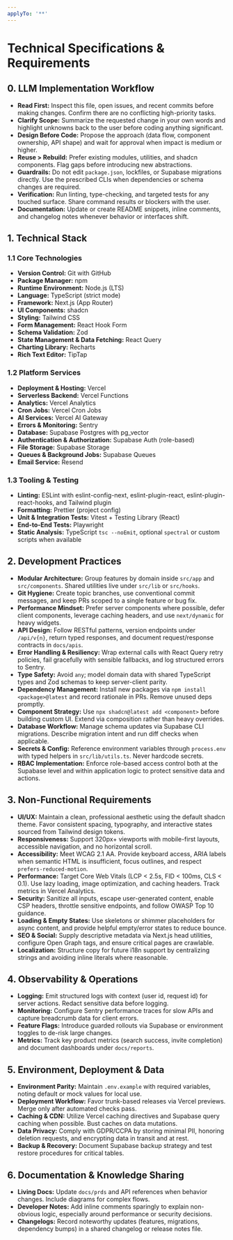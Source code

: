 ```yaml
---
applyTo: '**'
---
```


# **Technical Specifications & Requirements**

## **0. LLM Implementation Workflow**

* **Read First:** Inspect this file, open issues, and recent commits before making changes. Confirm there are no conflicting high-priority tasks.
* **Clarify Scope:** Summarize the requested change in your own words and highlight unknowns back to the user before coding anything significant.
* **Design Before Code:** Propose the approach (data flow, component ownership, API shape) and wait for approval when impact is medium or higher.
* **Reuse > Rebuild:** Prefer existing modules, utilities, and shadcn components. Flag gaps before introducing new abstractions.
* **Guardrails:** Do not edit `package.json`, lockfiles, or Supabase migrations directly. Use the prescribed CLIs when dependencies or schema changes are required.
* **Verification:** Run linting, type-checking, and targeted tests for any touched surface. Share command results or blockers with the user.
* **Documentation:** Update or create README snippets, inline comments, and changelog notes whenever behavior or interfaces shift.

## **1. Technical Stack**

### **1.1 Core Technologies**

* **Version Control:** Git with GitHub
* **Package Manager:** npm
* **Runtime Environment:** Node.js (LTS)
* **Language:** TypeScript (strict mode)
* **Framework:** Next.js (App Router)
* **UI Components:** shadcn
* **Styling:** Tailwind CSS
* **Form Management:** React Hook Form
* **Schema Validation:** Zod
* **State Management & Data Fetching:** React Query
* **Charting Library:** Recharts
* **Rich Text Editor:** TipTap

### **1.2 Platform Services**
* **Deployment & Hosting:** Vercel
* **Serverless Backend:** Vercel Functions
* **Analytics:** Vercel Analytics
* **Cron Jobs:** Vercel Cron Jobs
* **AI Services:** Vercel AI Gateway
* **Errors & Monitoring:** Sentry
* **Database:** Supabase Postgres with pg\_vector
* **Authentication & Authorization:** Supabase Auth (role-based)
* **File Storage:** Supabase Storage
* **Queues & Background Jobs:** Supabase Queues
* **Email Service:** Resend

### **1.3 Tooling & Testing**
* **Linting:** ESLint with eslint-config-next, eslint-plugin-react, eslint-plugin-react-hooks, and Tailwind plugin
* **Formatting:** Prettier (project config)
* **Unit & Integration Tests:** Vitest + Testing Library (React)
* **End-to-End Tests:** Playwright
* **Static Analysis:** TypeScript `tsc --noEmit`, optional `spectral` or custom scripts when available

## **2. Development Practices**

* **Modular Architecture:** Group features by domain inside `src/app` and `src/components`. Shared utilities live under `src/lib` or `src/hooks`.
* **Git Hygiene:** Create topic branches, use conventional commit messages, and keep PRs scoped to a single feature or bug fix.
* **Performance Mindset:** Prefer server components where possible, defer client components, leverage caching headers, and use `next/dynamic` for heavy widgets.
* **API Design:** Follow RESTful patterns, version endpoints under `/api/v{n}`, return typed responses, and document request/response contracts in `docs/apis`.
* **Error Handling & Resiliency:** Wrap external calls with React Query retry policies, fail gracefully with sensible fallbacks, and log structured errors to Sentry.
* **Type Safety:** Avoid `any`; model domain data with shared TypeScript types and Zod schemas to keep server-client parity.
* **Dependency Management:** Install new packages via `npm install <package>@latest` and record rationale in PRs. Remove unused deps promptly.
* **Component Strategy:** Use `npx shadcn@latest add <component>` before building custom UI. Extend via composition rather than heavy overrides.
* **Database Workflow:** Manage schema updates via Supabase CLI migrations. Describe migration intent and run diff checks when applicable.
* **Secrets & Config:** Reference environment variables through `process.env` with typed helpers in `src/lib/utils.ts`. Never hardcode secrets.
* **RBAC Implementation:** Enforce role-based access control both at the Supabase level and within application logic to protect sensitive data and actions.

## **3. Non-Functional Requirements**

* **UI/UX:** Maintain a clean, professional aesthetic using the default shadcn theme. Favor consistent spacing, typography, and interactive states sourced from Tailwind design tokens.
* **Responsiveness:** Support 320px+ viewports with mobile-first layouts, accessible navigation, and no horizontal scroll.
* **Accessibility:** Meet WCAG 2.1 AA. Provide keyboard access, ARIA labels when semantic HTML is insufficient, focus outlines, and respect `prefers-reduced-motion`.
* **Performance:** Target Core Web Vitals (LCP < 2.5s, FID < 100ms, CLS < 0.1). Use lazy loading, image optimization, and caching headers. Track metrics in Vercel Analytics.
* **Security:** Sanitize all inputs, escape user-generated content, enable CSP headers, throttle sensitive endpoints, and follow OWASP Top 10 guidance.
* **Loading & Empty States:** Use skeletons or shimmer placeholders for async content, and provide helpful empty/error states to reduce bounce.
* **SEO & Social:** Supply descriptive metadata via Next.js head utilities, configure Open Graph tags, and ensure critical pages are crawlable.
* **Localization:** Structure copy for future i18n support by centralizing strings and avoiding inline literals where reasonable.

## **4. Observability & Operations**

* **Logging:** Emit structured logs with context (user id, request id) for server actions. Redact sensitive data before logging.
* **Monitoring:** Configure Sentry performance traces for slow APIs and capture breadcrumb data for client errors.
* **Feature Flags:** Introduce guarded rollouts via Supabase or environment toggles to de-risk large changes.
* **Metrics:** Track key product metrics (search success, invite completion) and document dashboards under `docs/reports`.

## **5. Environment, Deployment & Data**

* **Environment Parity:** Maintain `.env.example` with required variables, noting default or mock values for local use.
* **Deployment Workflow:** Favor trunk-based releases via Vercel previews. Merge only after automated checks pass.
* **Caching & CDN:** Utilize Vercel caching directives and Supabase query caching when possible. Bust caches on data mutations.
* **Data Privacy:** Comply with GDPR/CCPA by storing minimal PII, honoring deletion requests, and encrypting data in transit and at rest.
* **Backup & Recovery:** Document Supabase backup strategy and test restore procedures for critical tables.

## **6. Documentation & Knowledge Sharing**

* **Living Docs:** Update `docs/prds` and API references when behavior changes. Include diagrams for complex flows.
* **Developer Notes:** Add inline comments sparingly to explain non-obvious logic, especially around performance or security decisions.
* **Changelogs:** Record noteworthy updates (features, migrations, dependency bumps) in a shared changelog or release notes file.

